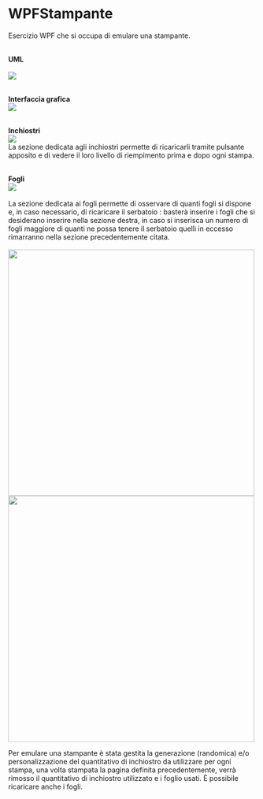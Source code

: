 # WPFStampante
Esercizio WPF che si occupa di emulare una stampante. <br><br>

<b>UML</b> <br><br>
<img src="https://github.com/MichelleMyBad/WPFStampante/assets/127590227/60d17ba5-4133-48fc-92e4-e63b81f58442">
<br><br>


<b>Interfaccia grafica</b> <br>
<img src = "https://github.com/MichelleMyBad/WPFStampante/assets/127590227/f7af4535-3cd9-48a5-8cc1-f3bdefee96b6">
<br><br>

<b>Inchiostri</b> <br>
<img src="https://github.com/MichelleMyBad/WPFStampante/assets/127590227/bfd6c680-b681-4c3d-a82c-e66662fdfac1"><br>
La sezione dedicata agli inchiostri permette di ricaricarli tramite pulsante apposito e di vedere il loro livello di riempimento prima e dopo ogni stampa.
<br><br>

<b>Fogli</b><br>
<img src="https://github.com/MichelleMyBad/WPFStampante/assets/127590227/3f0958f2-f47b-4085-a9b2-baa7f29cc51c"><br><br>
La sezione dedicata ai fogli permette di osservare di quanti fogli si dispone e, in caso necessario, di ricaricare il serbatoio : basterà inserire i fogli che si desiderano inserire nella sezione destra, in caso si inserisca un numero di fogli maggiore di quanti ne possa tenere il serbatoio quelli in eccesso rimarranno nella sezione precedentemente citata.<br><br>
<img src="https://github.com/MichelleMyBad/WPFStampante/assets/127590227/787ad060-0cdb-43e5-9fa2-bbf7f025dbc9" width="500">
<img src="https://github.com/MichelleMyBad/WPFStampante/assets/127590227/945a8613-61ee-43f6-84ce-8e4e7d036d51" width="500">


Per emulare una stampante è stata gestita la generazione (randomica) e/o personalizzazione del quantitativo di inchiostro da utilizzare per ogni stampa, una volta stampata la pagina definita precedentemente, verrà rimosso il quantitativo di inchiostro utilizzato e i foglio usati. È possibile ricaricare anche i fogli.
